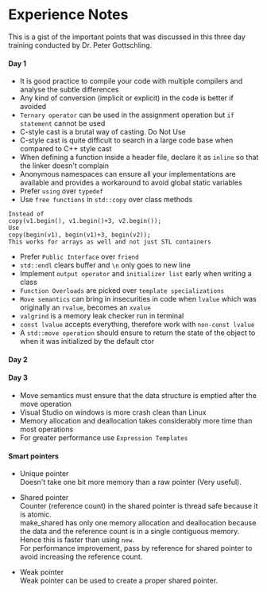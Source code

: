 # Experience Notes
This is a gist of the important points that was discussed in this three day training conducted by Dr. Peter Gottschling.

#### Day 1
* It is good practice to compile your code with multiple compilers and analyse the subtle differences  
* Any kind of conversion (implicit or explicit) in the code is better if avoided  
* `Ternary operator` can be used in the assignment operation but `if statement` cannot be used  
* C-style cast is a brutal way of casting. Do Not Use  
* C-style cast is quite difficult to search in a large code base when compared to C++ style cast  
* When defining a function inside a header file, declare it as `inline` so that the linker doesn't complain  
* Anonymous namespaces can ensure all your implementations are available and provides a workaround to avoid global static variables  
* Prefer `using` over `typedef`  
* Use `free functions` in `std::copy` over class methods  
  

```  
Instead of  
copy(v1.begin(), v1.begin()+3, v2.begin());  
Use  
copy(begin(v1), begin(v1)+3, begin(v2));  
This works for arrays as well and not just STL containers  

```  

* Prefer `Public Interface` over `friend`
* `std::endl` clears buffer and `\n` only goes to new line
* Implement `output operator` and `initializer list` early when writing a class
* `Function Overloads` are picked over `template specializations`
* `Move semantics` can bring in insecurities in code when `lvalue` which was originally an `rvalue`, becomes an `xvalue`
* `valgrind` is a memory leak checker run in terminal
* `const lvalue` accepts everything, therefore work with `non-const lvalue`
* A `std::move operation` should ensure to return the state of the object to when it was initialized by the default ctor

#### Day 2

#### Day 3
* Move semantics must ensure that the data structure is emptied after the move operation  
* Visual Studio on windows is more crash clean than Linux
* Memory allocation and deallocation takes considerably more time than most operations  
* For greater performance use `Expression Templates`  

#### Smart pointers
* Unique pointer  
Doesn't take one bit more memory than a raw pointer (Very useful).  

* Shared pointer  
Counter (reference count) in the shared pointer is thread safe because it is atomic.  
make_shared has only one memory allocation and deallocation because the data and the reference count is in a single contiguous memory. Hence this is faster than using `new`.  
For performance improvement, pass by reference for shared pointer to avoid increasing the reference count.  

* Weak pointer  
Weak pointer can be used to create a proper shared pointer.  
